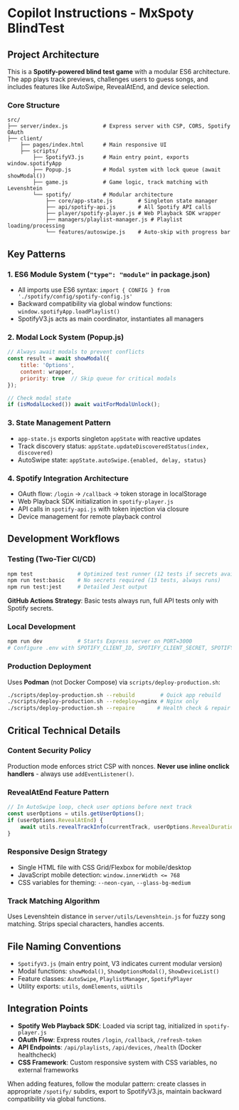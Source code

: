 
# Copilot Instructions - MxSpoty BlindTest

## Project Architecture

This is a **Spotify-powered blind test game** with a modular ES6 architecture. The app plays track previews, challenges users to guess songs, and includes features like AutoSwipe, RevealAtEnd, and device selection.

### Core Structure
```
src/
├── server/index.js           # Express server with CSP, CORS, Spotify OAuth
├── client/
    ├── pages/index.html      # Main responsive UI
    ├── scripts/
        ├── SpotifyV3.js      # Main entry point, exports window.spotifyApp
        ├── Popup.js          # Modal system with lock queue (await showModal())  
        ├── game.js           # Game logic, track matching with Levenshtein
        └── spotify/          # Modular architecture
            ├── core/app-state.js        # Singleton state manager
            ├── api/spotify-api.js       # All Spotify API calls  
            ├── player/spotify-player.js # Web Playback SDK wrapper
            ├── managers/playlist-manager.js # Playlist loading/processing
            └── features/autoswipe.js    # Auto-skip with progress bar
```

## Key Patterns

### 1. **ES6 Module System** (`"type": "module"` in package.json)
- All imports use ES6 syntax: `import { CONFIG } from './spotify/config/spotify-config.js'`
- Backward compatibility via global window functions: `window.spotifyApp.loadPlaylist()`
- SpotifyV3.js acts as main coordinator, instantiates all managers

### 2. **Modal Lock System** (Popup.js)
```javascript
// Always await modals to prevent conflicts
const result = await showModal({
    title: 'Options',
    content: wrapper,
    priority: true  // Skip queue for critical modals
});

// Check modal state
if (isModalLocked()) await waitForModalUnlock();
```

### 3. **State Management Pattern**
- `app-state.js` exports singleton `appState` with reactive updates
- Track discovery status: `appState.updateDiscoveredStatus(index, discovered)`
- AutoSwipe state: `appState.autoSwipe.{enabled, delay, status}`

### 4. **Spotify Integration Architecture**
- OAuth flow: `/login` → `/callback` → token storage in localStorage
- Web Playback SDK initialization in `spotify-player.js`
- API calls in `spotify-api.js` with token injection via closure
- Device management for remote playback control

## Development Workflows

### Testing (Two-Tier CI/CD)
```bash
npm test              # Optimized test runner (12 tests if secrets available)
npm run test:basic    # No secrets required (13 tests, always runs)
npm run test:jest     # Detailed Jest output
```

**GitHub Actions Strategy**: Basic tests always run, full API tests only with Spotify secrets.

### Local Development
```bash
npm run dev           # Starts Express server on PORT=3000
# Configure .env with SPOTIFY_CLIENT_ID, SPOTIFY_CLIENT_SECRET, SPOTIFY_REDIRECT_URI
```

### Production Deployment
Uses **Podman** (not Docker Compose) via `scripts/deploy-production.sh`:
```bash
./scripts/deploy-production.sh --rebuild        # Quick app rebuild  
./scripts/deploy-production.sh --redeploy=nginx # Nginx only
./scripts/deploy-production.sh --repaire       # Health check & repair
```

## Critical Technical Details

### Content Security Policy
Production mode enforces strict CSP with nonces. **Never use inline onclick handlers** - always use `addEventListener()`.

### RevealAtEnd Feature Pattern
```javascript
// In AutoSwipe loop, check user options before next track
const userOptions = utils.getUserOptions();
if (userOptions.RevealAtEnd) {
    await utils.revealTrackInfo(currentTrack, userOptions.RevealDuration);
}
```

### Responsive Design Strategy
- Single HTML file with CSS Grid/Flexbox for mobile/desktop
- JavaScript mobile detection: `window.innerWidth <= 768`  
- CSS variables for theming: `--neon-cyan`, `--glass-bg-medium`

### Track Matching Algorithm  
Uses Levenshtein distance in `server/utils/Levenshtein.js` for fuzzy song matching. Strips special characters, handles accents.

## File Naming Conventions
- `SpotifyV3.js` (main entry point, V3 indicates current modular version)
- Modal functions: `showModal()`, `ShowOptionsModal()`, `ShowDeviceList()`  
- Feature classes: `AutoSwipe`, `PlaylistManager`, `SpotifyPlayer`
- Utility exports: `utils`, `domElements`, `uiUtils`

## Integration Points
- **Spotify Web Playback SDK**: Loaded via script tag, initialized in `spotify-player.js`
- **OAuth Flow**: Express routes `/login`, `/callback`, `/refresh-token` 
- **API Endpoints**: `/api/playlists`, `/api/devices`, `/health` (Docker healthcheck)
- **CSS Framework**: Custom responsive system with CSS variables, no external frameworks

When adding features, follow the modular pattern: create classes in appropriate `/spotify/` subdirs, export to SpotifyV3.js, maintain backward compatibility via global functions.
